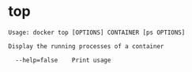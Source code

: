 <!--[metadata]>
+++
title = "top"
description = "The top command description and usage"
keywords = ["container, running, processes"]
[menu.engine]
parent = "smn_cli"
+++
<![end-metadata]-->

# top

    Usage: docker top [OPTIONS] CONTAINER [ps OPTIONS]

    Display the running processes of a container

      --help=false    Print usage
